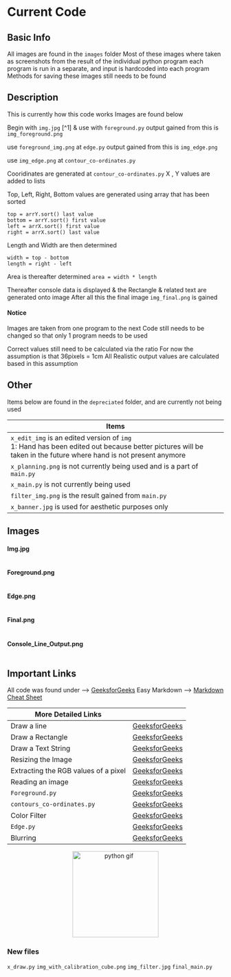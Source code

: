 # Current Code

## Basic Info

All images are found in the `images` folder
Most of these images where taken as screenshots from the result of the individual python program
each program is run in a separate, and input is hardcoded into each program
Methods for saving these images still needs to be found

## Description
This is currently how this code works
Images are found below

Begin with `img.jpg` [^1] 
& use with `foreground.py`
output gained from this is `img_foreground.png`

use `foreground_img.png` at `edge.py`
output gained from this is `img_edge.png`

use `img_edge.png` at `contour_co-ordinates.py`

Cooridinates are generated at `contour_co-ordinates.py`
X , Y values are added to lists

Top, Left, Right, Bottom values are generated
using array that has been sorted
```
top = arrY.sort() last value
bottom = arrY.sort() first value
left = arrX.sort() first value
right = arrX.sort() last value
```

Length and Width are then determined
```
width = top - bottom
length = right - left
```

Area is thereafter determined
`area = width * length`

Thereafter console data is displayed & the Rectangle & related text are generated onto image
After all this the final image `img_final.png` is gained

#### Notice

Images are taken from one program to the next
Code still needs to be changed so that only 1 program needs to be used

Correct values still need to be calculated via the ratio
For now the assumption is that 36pixels = 1cm
All Realistic output values are calculated based in this assumption

## Other

Items below are found in the `depreciated` folder, and are currently not being used

| Items |
| ----------- |
| `x_edit_img` is an edited version of `img` <br> 1: Hand has been edited out because better pictures will be taken in the future where hand is not present anymore |
| `x_planning.png` is not currently being used and is a part of `main.py` |
| `x_main.py` is not currently being used |
| `filter_img.png` is the result gained from `main.py` |
| `x_banner.jpg` is used for aesthetic purposes only |

## Images

#### Img.jpg
<img src="./images/img.jpg" alt=""> <br>

#### Foreground.png
<img src="./images/img_foreground.png" alt=""> <br>

#### Edge.png
<img src="./images/img_edge.png" alt=""> <br>

#### Final.png
<img src="./images/img_final.png" alt=""> <br>

#### Console_Line_Output.png
<img src="./images/img_console_line_output.png" alt=""> <br>

## Important Links

All code was found under --> [GeeksforGeeks](https://www.geeksforgeeks.org/opencv-python-tutorial/)
Easy Markdown --> [Markdown Cheat Sheet](https://www.markdownguide.org/cheat-sheet/)

| More Detailed Links |  |
| --- | --- |
| Draw a line | [GeeksforGeeks](https://www.geeksforgeeks.org/python-opencv-cv2-line-method/) |
| Draw a Rectangle | [GeeksforGeeks](https://www.geeksforgeeks.org/python-opencv-cv2-rectangle-method/) |
| Draw a Text String | [GeeksforGeeks](https://www.geeksforgeeks.org/python-opencv-cv2-puttext-method/) |
| Resizing the Image | [GeeksforGeeks](https://www.geeksforgeeks.org/introduction-to-opencv/) |
| Extracting the RGB values of a pixel | [GeeksforGeeks](https://www.geeksforgeeks.org/introduction-to-opencv/) |
| Reading an image | [GeeksforGeeks](https://www.geeksforgeeks.org/introduction-to-opencv/) |
| `Foreground.py` | [GeeksforGeeks](https://www.geeksforgeeks.org/python-foreground-extraction-in-an-image-using-grabcut-algorithm/) |
| `contours_co-ordinates.py` | [GeeksforGeeks](https://www.geeksforgeeks.org/find-co-ordinates-of-contours-using-opencv-python/) |
| Color Filter | [GeeksforGeeks](https://www.geeksforgeeks.org/filter-color-with-opencv/) |
| `Edge.py` | [GeeksforGeeks](https://www.geeksforgeeks.org/image-processing-in-python/) |
| Blurring | [GeeksforGeeks](https://www.geeksforgeeks.org/python-image-blurring-using-opencv/) |

<center><img src="./images/gif_python.gif" alt="python gif" height="200px" width="200px"></center>


### New files

`x_draw.py`
`img_with_calibration_cube.png`
`img_filter.jpg`
`final_main.py`